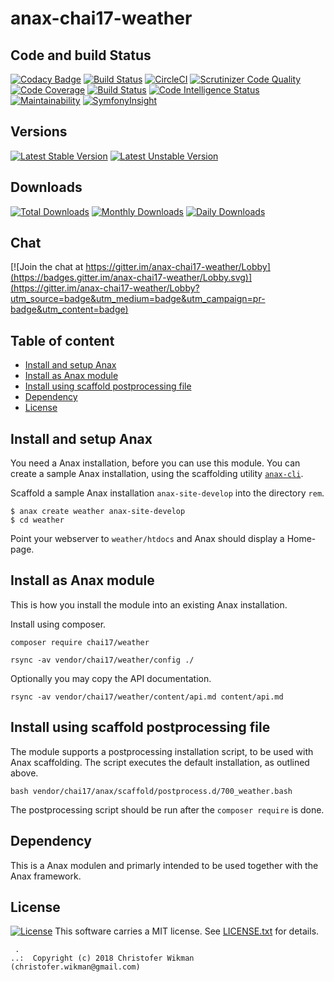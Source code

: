 anax-chai17-weather
==================================

Code and build Status
----------------------------------
[![Codacy Badge](https://api.codacy.com/project/badge/Grade/c0f57f2c2b4c46539d9f135475ba2bb4)](https://app.codacy.com/app/Edugolr/anax-chai17-weather?utm_source=github.com&utm_medium=referral&utm_content=Edugolr/anax-chai17-weather&utm_campaign=Badge_Grade_Dashboard)
[![Build Status](https://travis-ci.org/Edugolr/anax-chai17-weather.svg?branch=master)](https://travis-ci.org/Edugolr/anax-chai17-weather)
[![CircleCI](https://circleci.com/gh/Edugolr/anax-chai17-weather.svg?style=svg)](https://circleci.com/gh/Edugolr/anax-chai17-weather)
[![Scrutinizer Code Quality](https://scrutinizer-ci.com/g/Edugolr/anax-chai17-weather/badges/quality-score.png?b=master)](https://scrutinizer-ci.com/g/Edugolr/anax-chai17-weather/?branch=master)
[![Code Coverage](https://scrutinizer-ci.com/g/Edugolr/anax-chai17-weather/badges/coverage.png?b=master)](https://scrutinizer-ci.com/g/Edugolr/anax-chai17-weather/?branch=master)
[![Build Status](https://scrutinizer-ci.com/g/Edugolr/anax-chai17-weather/badges/build.png?b=master)](https://scrutinizer-ci.com/g/Edugolr/anax-chai17-weather/build-status/master)
[![Code Intelligence Status](https://scrutinizer-ci.com/g/Edugolr/anax-chai17-weather/badges/code-intelligence.svg?b=master)](https://scrutinizer-ci.com/code-intelligence)
[![Maintainability](https://api.codeclimate.com/v1/badges/33cddf087b9670138b32/maintainability)](https://codeclimate.com/github/Edugolr/anax-chai17-weather/maintainability)
[![SymfonyInsight](https://insight.symfony.com/projects/d1ef4ffd-911b-4796-b2d3-e557fd209a59/mini.svg)](https://insight.symfony.com/projects/d1ef4ffd-911b-4796-b2d3-e557fd209a59)



Versions
-----------------------------------
[![Latest Stable Version](https://poser.pugx.org/chai17/weather/v/stable)](https://packagist.org/packages/chai17/weather)
[![Latest Unstable Version](https://poser.pugx.org/chai17/weather/v/unstable)](https://packagist.org/packages/chai17/weather)

Downloads
-----------------------------------
[![Total Downloads](https://poser.pugx.org/chai17/weather/downloads)](https://packagist.org/packages/chai17/weather)
[![Monthly Downloads](https://poser.pugx.org/chai17/weather/d/monthly)](https://packagist.org/packages/chai17/weather)
[![Daily Downloads](https://poser.pugx.org/chai17/weather/d/daily)](https://packagist.org/packages/chai17/weather)


Chat
------------------------------------
[![Join the chat at https://gitter.im/anax-chai17-weather/Lobby](https://badges.gitter.im/anax-chai17-weather/Lobby.svg)](https://gitter.im/anax-chai17-weather/Lobby?utm_source=badge&utm_medium=badge&utm_campaign=pr-badge&utm_content=badge)

Table of content
------------------------------------

* [Install and setup Anax](#Install-and-setup-Anax)
* [Install as Anax module](#Install-as-Anax-module)
* [Install using scaffold postprocessing file](#Install-using-scaffold-postprocessing-file)
* [Dependency](#Dependency)
* [License](#License)


Install and setup Anax
------------------------------------

You need a Anax installation, before you can use this module. You can create a sample Anax installation, using the scaffolding utility [`anax-cli`](https://github.com/canax/anax-cli).

Scaffold a sample Anax installation `anax-site-develop` into the directory `rem`.

```
$ anax create weather anax-site-develop
$ cd weather
```

Point your webserver to `weather/htdocs` and Anax should display a Home-page.



Install as Anax module
------------------------------------

This is how you install the module into an existing Anax installation.

Install using composer.

```
composer require chai17/weather
```

```
rsync -av vendor/chai17/weather/config ./
```

Optionally you may copy the API documentation.

```
rsync -av vendor/chai17/weather/content/api.md content/api.md
```




Install using scaffold postprocessing file
------------------------------------

The module supports a postprocessing installation script, to be used with Anax scaffolding. The script executes the default installation, as outlined above.

```text
bash vendor/chai17/anax/scaffold/postprocess.d/700_weather.bash
```

The postprocessing script should be run after the `composer require` is done.





Dependency
------------------

This is a Anax modulen and primarly intended to be used together with the Anax framework.



License
------------------
[![License](https://poser.pugx.org/chai17/weather/license)](https://packagist.org/packages/chai17/weather)
This software carries a MIT license. See [LICENSE.txt](LICENSE.txt) for details.



```
 .  
..:  Copyright (c) 2018 Christofer Wikman (christofer.wikman@gmail.com)
```
